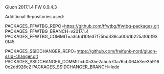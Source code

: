 Gluon 2017.1.4 FW 0.9.4.3

Additional Repositories used:

PACKAGES_FFWTBG_REPO=https://github.com/ffwtbg/ffwtbg-packages.git
PACKAGES_FFWTBG_BRANCH=v2017.1.4
PACKAGES_FFWTBG_COMMIT=a3c6410fe37f75bd339ca00b1b225a10bf930f45

PACKAGES_SSIDCHANGER_REPO=https://github.com/freifunk-nord/gluon-ssid-changer.git
PACKAGES_SSIDCHANGER_COMMIT=b0535e2a5c570a76cb06453ee359160c2dd926c2
PACKAGES_SSIDCHANGER_BRANCH=lede


